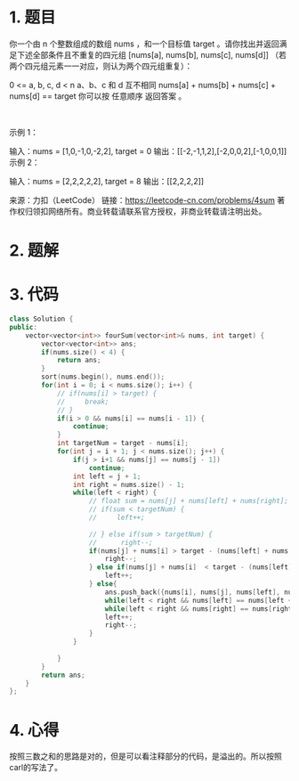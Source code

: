 # 1. 题目
你一个由 n 个整数组成的数组 nums ，和一个目标值 target 。请你找出并返回满足下述全部条件且不重复的四元组 [nums[a], nums[b], nums[c], nums[d]] （若两个四元组元素一一对应，则认为两个四元组重复）：

0 <= a, b, c, d < n
a、b、c 和 d 互不相同
nums[a] + nums[b] + nums[c] + nums[d] == target
你可以按 任意顺序 返回答案 。

 

示例 1：

输入：nums = [1,0,-1,0,-2,2], target = 0
输出：[[-2,-1,1,2],[-2,0,0,2],[-1,0,0,1]]
示例 2：

输入：nums = [2,2,2,2,2], target = 8
输出：[[2,2,2,2]]

来源：力扣（LeetCode）
链接：https://leetcode-cn.com/problems/4sum
著作权归领扣网络所有。商业转载请联系官方授权，非商业转载请注明出处。
# 2. 题解
# 3. 代码
```c++
class Solution {
public:
    vector<vector<int>> fourSum(vector<int>& nums, int target) {
        vector<vector<int>> ans;
        if(nums.size() < 4) {
            return ans;
        }
        sort(nums.begin(), nums.end());
        for(int i = 0; i < nums.size(); i++) {
            // if(nums[i] > target) {
            //     break;
            // }
            if(i > 0 && nums[i] == nums[i - 1]) {
                continue;
            }
            int targetNum = target - nums[i];
            for(int j = i + 1; j < nums.size(); j++) {
                if(j > i+1 && nums[j] == nums[j - 1])
                    continue;
                int left = j + 1;
                int right = nums.size() - 1;
                while(left < right) {
                    // float sum = nums[j] + nums[left] + nums[right]; 溢出
                    // if(sum < targetNum) {
                    //     left++;
                       
                    // } else if(sum > targetNum) {
                    //      right--;
                    if(nums[j] + nums[i] > target - (nums[left] + nums[right])) {
                        right--;
                    } else if(nums[j] + nums[i]  < target - (nums[left] + nums[right])) {
                        left++;
                    } else{
                        ans.push_back({nums[i], nums[j], nums[left], nums[right]});
                        while(left < right && nums[left] == nums[left + 1]) left ++;
                        while(left < right && nums[right] == nums[right - 1]) right --;
                        left++;
                        right--;
                    }
                }
               
            }
        }
        return ans;
    }
};
```
# 4. 心得
按照三数之和的思路是对的，但是可以看注释部分的代码，是溢出的。所以按照carl的写法了。
